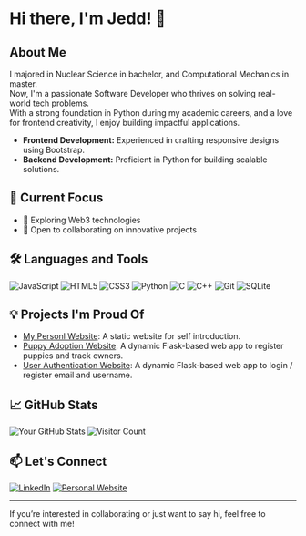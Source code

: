 # Hi there, I'm Jedd! 👋

## About Me

I majored in Nuclear Science in bachelor, and Computational Mechanics in master.\
Now, I'm a passionate Software Developer who thrives on solving real-world tech problems.\
With a strong foundation in Python during my academic careers, and a love for frontend creativity, I enjoy building impactful applications.  

- **Frontend Development:** Experienced in crafting responsive designs using Bootstrap.
- **Backend Development:** Proficient in Python for building scalable solutions.

## 🔭 Current Focus

- 🌱 Exploring Web3 technologies
- 💼 Open to collaborating on innovative projects

## 🛠️ Languages and Tools

![JavaScript](https://img.shields.io/badge/-JavaScript-F7DF1E?logo=javascript&logoColor=black&style=flat)
![HTML5](https://img.shields.io/badge/-HTML5-E34F26?logo=html5&logoColor=white&style=flat)
![CSS3](https://img.shields.io/badge/-CSS3-1572B6?logo=css3&logoColor=white&style=flat)
![Python](https://img.shields.io/badge/-Python-3776AB?logo=python&logoColor=white&style=flat)
![C](https://img.shields.io/badge/-C-A8B9CC?logo=c&logoColor=black&style=flat)
![C++](https://img.shields.io/badge/-C++-00599C?logo=c%2B%2B&logoColor=white&style=flat)
![Git](https://img.shields.io/badge/-Git-F05032?logo=git&logoColor=white&style=flat)
![SQLite](https://img.shields.io/badge/SQLite-003B57?logo=git&logoColor=white&style=flat)

## 💡 Projects I'm Proud Of

- [My Personl Website](https://github.com/jeddiot/jedd-cv): A static website for self introduction.
- [Puppy Adoption Website](https://github.com/jeddiot/puppy-adoption): A dynamic Flask-based web app to register puppies and track owners.
- [User Authentication Website](https://github.com/jeddiot/user-authentication): A dynamic Flask-based web app to login / register email and username.

## 📈 GitHub Stats

![Your GitHub Stats](https://github-readme-stats.vercel.app/api?username=jeddiot&show_icons=true&theme=radical)
![Visitor Count](https://komarev.com/ghpvc/?username=jeddiot&color=blue)

## 📫 Let's Connect

<!-- - [LinkedIn](https://www.linkedin.com/in/cheng-chun-yang/) -->
<!-- - [Personal Website](https://jeddiot.github.io/jedd-cv/) -->
[![LinkedIn](https://img.shields.io/badge/-LinkedIn-0A66C2?logo=linkedin&logoColor=white&style=flat)](https://www.linkedin.com/in/cheng-chun-yang/)
[![Personal Website](https://img.shields.io/badge/-Website-000000?logo=google-chrome&logoColor=white&style=flat)](https://jeddiot.github.io/jedd-cv/)

---

If you’re interested in collaborating or just want to say hi, feel free to connect with me!
